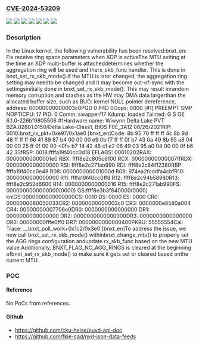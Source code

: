 ### [CVE-2024-53209](https://cve.mitre.org/cgi-bin/cvename.cgi?name=CVE-2024-53209)
![](https://img.shields.io/static/v1?label=Product&message=Linux&color=blue)
![](https://img.shields.io/static/v1?label=Version&message=&color=brightgreen)
![](https://img.shields.io/static/v1?label=Version&message=08450ea98ae98d5a35145b675b76db616046ea11%20&color=brightgreen)
![](https://img.shields.io/static/v1?label=Version&message=421e02bda0570eeb11636544fe97ec3097d1bb92%20&color=brightgreen)
![](https://img.shields.io/static/v1?label=Version&message=6.5%20&color=brightgreen)
![](https://img.shields.io/static/v1?label=Version&message=893096a7e5fd61cb666b4ead2fa69324e1f2aade%20&color=brightgreen)
![](https://img.shields.io/static/v1?label=Vulnerability&message=n%2Fa&color=blue)

### Description

In the Linux kernel, the following vulnerability has been resolved:bnxt_en: Fix receive ring space parameters when XDP is activeThe MTU setting at the time an XDP multi-buffer is attacheddetermines whether the aggregation ring will be used and therx_skb_func handler.  This is done in bnxt_set_rx_skb_mode().If the MTU is later changed, the aggregation ring setting may needto be changed and it may become out-of-sync with the settingsinitially done in bnxt_set_rx_skb_mode().  This may result inrandom memory corruption and crashes as the HW may DMA data largerthan the allocated buffer size, such as:BUG: kernel NULL pointer dereference, address: 00000000000003c0PGD 0 P4D 0Oops: 0000 [#1] PREEMPT SMP NOPTICPU: 17 PID: 0 Comm: swapper/17 Kdump: loaded Tainted: G S         OE      6.1.0-226bf9805506 #1Hardware name: Wiwynn Delta Lake PVT BZA.02601.0150/Delta Lake-Class1, BIOS F0E_3A12 08/26/2021RIP: 0010:bnxt_rx_pkt+0xe97/0x1ae0 [bnxt_en]Code: 8b 95 70 ff ff ff 4c 8b 9d 48 ff ff ff 66 41 89 87 b4 00 00 00 e9 0b f7 ff ff 0f b7 43 0a 49 8b 95 a8 04 00 00 25 ff 0f 00 00 <0f> b7 14 42 48 c1 e2 06 49 03 95 a0 04 00 00 0f b6 42 33fRSP: 0018:ffffa19f40cc0d18 EFLAGS: 00010202RAX: 00000000000001e0 RBX: ffff8e2c805c6100 RCX: 00000000000007ffRDX: 0000000000000000 RSI: ffff8e2c271ab990 RDI: ffff8e2c84f12380RBP: ffffa19f40cc0e48 R08: 000000000001000d R09: 974ea2fcddfa4cbfR10: 0000000000000000 R11: ffffa19f40cc0ff8 R12: ffff8e2c94b58980R13: ffff8e2c952d6600 R14: 0000000000000016 R15: ffff8e2c271ab990FS:  0000000000000000(0000) GS:ffff8e3b3f840000(0000) knlGS:0000000000000000CS:  0010 DS: 0000 ES: 0000 CR0: 0000000080050033CR2: 00000000000003c0 CR3: 0000000e8580a004 CR4: 00000000007706e0DR0: 0000000000000000 DR1: 0000000000000000 DR2: 0000000000000000DR3: 0000000000000000 DR6: 00000000fffe0ff0 DR7: 0000000000000400PKRU: 55555554Call Trace: <IRQ> __bnxt_poll_work+0x1c2/0x3e0 [bnxt_en]To address the issue, we now call bnxt_set_rx_skb_mode() withinbnxt_change_mtu() to properly set the AGG rings configuration andupdate rx_skb_func based on the new MTU value.Additionally, BNXT_FLAG_NO_AGG_RINGS is cleared at the beginning ofbnxt_set_rx_skb_mode() to make sure it gets set or cleared based onthe current MTU.

### POC

#### Reference
No PoCs from references.

#### Github
- https://github.com/cku-heise/euvd-api-doc
- https://github.com/fkie-cad/nvd-json-data-feeds

